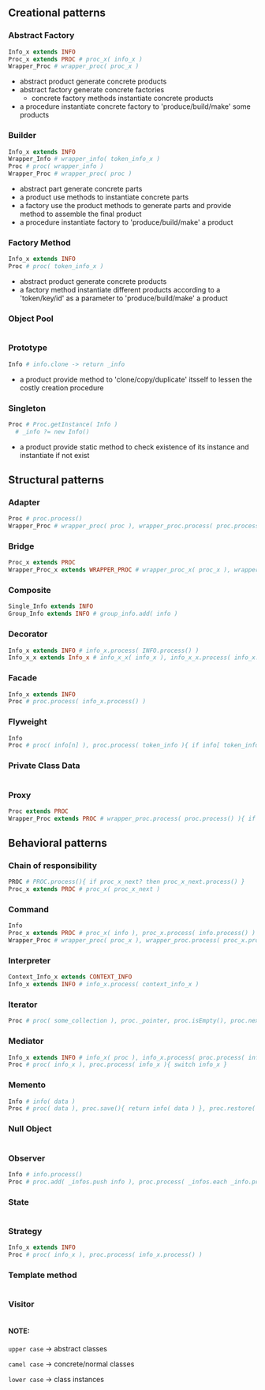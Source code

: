 ## Creational patterns
### Abstract Factory
```coffeescript
Info_x extends INFO
Proc_x extends PROC # proc_x( info_x )
Wrapper_Proc # wrapper_proc( proc_x )
```

- abstract product generate concrete products
- abstract factory generate concrete factories
  - concrete factory methods instantiate concrete products
- a procedure instantiate concrete factory to 'produce/build/make' some products

### Builder
```coffeescript
Info_x extends INFO
Wrapper_Info # wrapper_info( token_info_x )
Proc # proc( wrapper_info )
Wrapper_Proc # wrapper_proc( proc )
```

- abstract part generate concrete parts
- a product use methods to instantiate concrete parts
- a factory use the product methods to generate parts and provide method to assemble the final product
- a procedure instantiate factory to 'produce/build/make' a product

### Factory Method
```coffeescript
Info_x extends INFO
Proc # proc( token_info_x )
```

- abstract product generate concrete products
- a factory method instantiate different products according to a 'token/key/id' as a parameter to 'produce/build/make' a product

### Object Pool
```coffeescript

```

### Prototype
```coffeescript
Info # info.clone -> return _info
```

- a product provide method to 'clone/copy/duplicate' itsself to lessen the costly creation procedure

### Singleton
```coffeescript
Proc # Proc.getInstance( Info )
  # _info ?= new Info()
```

- a product provide static method to check existence of its instance and instantiate if not exist

## Structural patterns
### Adapter
```coffeescript
Proc # proc.process()
Wrapper_Proc # wrapper_proc( proc ), wrapper_proc.process( proc.process() )
```

### Bridge
```coffeescript
Proc_x extends PROC
Wrapper_Proc_x extends WRAPPER_PROC # wrapper_proc_x( proc_x ), wrapper_proc_x.process( proc_x.process() )
```

### Composite
```coffeescript
Single_Info extends INFO
Group_Info extends INFO # group_info.add( info )
```

### Decorator
```coffeescript
Info_x extends INFO # info_x.process( INFO.process() )
Info_x_x extends Info_x # info_x_x( info_x ), info_x_x.process( info_x.process() )
```

### Facade
```coffeescript
Info_x extends INFO
Proc # proc.process( info_x.process() )
```

### Flyweight
```coffeescript
Info
Proc # proc( info[n] ), proc.process( token_info ){ if info[ token_info ] ?= new Info() }
```

### Private Class Data
```coffeescript

```

### Proxy
```coffeescript
Proc extends PROC
Wrapper_Proc extends PROC # wrapper_proc.process( proc.process() ){ if proc ?= new Proc() }
```

## Behavioral patterns
### Chain of responsibility
```coffeescript
PROC # PROC.process(){ if proc_x_next? then proc_x_next.process() }
Proc_x extends PROC # proc_x( proc_x_next )
```

### Command
```coffeescript
Info
Proc_x extends PROC # proc_x( info ), proc_x.process( info.process() )
Wrapper_Proc # wrapper_proc( proc_x ), wrapper_proc.process( proc_x.process() )
```

### Interpreter
```coffeescript
Context_Info_x extends CONTEXT_INFO
Info_x extends INFO # info_x.process( context_info_x )
```

### Iterator
```coffeescript
Proc # proc( some_collection ), proc._pointer, proc.isEmpty(), proc.next()
```

### Mediator
```coffeescript
Info_x extends INFO # info_x( proc ), info_x.process( proc.process( info_x ) )
Proc # proc( info_x ), proc.process( info_x ){ switch info_x }
```

### Memento
```coffeescript
Info # info( data )
Proc # proc( data ), proc.save(){ return info( data ) }, proc.restore( info ){ proc.data = info.data }
```

### Null Object
```coffeescript

```

### Observer
```coffeescript
Info # info.process()
Proc # proc.add( _infos.push info ), proc.process( _infos.each _info.process() )
```

### State
```coffeescript

```

### Strategy
```coffeescript
Info_x extends INFO
Proc # proc( info_x ), proc.process( info_x.process() )
```

### Template method
```coffeescript

```

### Visitor
```coffeescript

```

#### NOTE:

`upper case` -> abstract classes

`camel case` -> concrete/normal classes

`lower case` -> class instances
